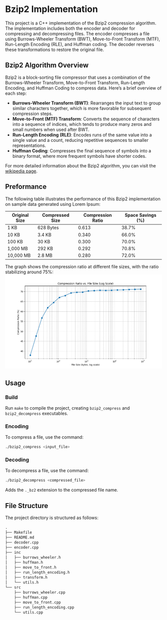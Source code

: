 # Bzip2 Implementation

This project is a C++ implementation of the Bzip2 compression algorithm. The implementation includes both the encoder and decoder for compressing and decompressing files. The encoder compresses a file using Burrows-Wheeler Transform (BWT), Move-to-Front Transform (MTF), Run-Length Encoding (RLE), and Huffman coding. The decoder reverses these transformations to restore the original file.

## Bzip2 Algorithm Overview

Bzip2 is a block-sorting file compressor that uses a combination of the Burrows-Wheeler Transform, Move-to-Front Transform, Run-Length Encoding, and Huffman Coding to compress data. Here’s a brief overview of each step:

- **Burrows-Wheeler Transform (BWT)**: Rearranges the input text to group similar characters together, which is more favorable for subsequent compression steps.
- **Move-to-Front (MTF) Transform**: Converts the sequence of characters into a sequence of indices, which tends to produce many zeros and small numbers when used after BWT.
- **Run-Length Encoding (RLE)**: Encodes runs of the same value into a single value and a count, reducing repetitive sequences to smaller representations.
- **Huffman Coding**: Compresses the final sequence of symbols into a binary format, where more frequent symbols have shorter codes.

For more detailed information about the Bzip2 algorithm, you can visit the [wikipedia page](https://en.wikipedia.org/wiki/Bzip2).

## Preformance

The following table illustrates the performance of this Bzip2 implementation on sample data generated using Lorem Ipsum:

| Original Size      | Compressed Size      | Compression Ratio | Space Savings (%) |
|--------------------|----------------------|-------------------|-------------------|
| 1 KB               | 628 Bytes            | 0.613             | 38.7%             |
| 10 KB              | 3.4 KB               | 0.340             | 66.0%             |
| 100 KB             | 30 KB                | 0.300             | 70.0%             |
| 1,000 MB           | 292 KB               | 0.292             | 70.8%             |
| 10,000 MB          | 2.8 MB               | 0.280             | 72.0%             |

The graph shows the compression ratio at different file sizes, with the ratio stabilizing around 75%:
![Figure 1](./docs/Figure_1.png)

## Usage

### Build

Run `make` to compile the project, creating `bzip2_compress` and `bzip2_decompress` executables.

### Encoding

To compress a file, use the command:

```bash
./bzip2_compress <input_file>
```

### Decoding

To decompress a file, use the command:

```bash
./bzip2_decompress <compressed_file>
```

Adds the `._bz2` extension to the compressed file name.

## File Structure

The project directory is structured as follows:

``` plaintext
.
├── Makefile
├── README.md
├── decoder.cpp
├── encoder.cpp
├── inc
│   ├── burrows_wheeler.h
│   ├── huffman.h
│   ├── move_to_front.h
│   ├── run_length_encoding.h
│   ├── transform.h
│   └── utils.h
└── src
    ├── burrows_wheeler.cpp
    ├── huffman.cpp
    ├── move_to_front.cpp
    ├── run_length_encoding.cpp
    └── utils.cpp

```
